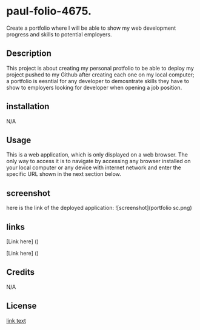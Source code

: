 # paul-folio-4675.
Create a portfolio where I will be able to show my web development progress and skills to potential employers.

## Description

This project is about creating my personal protfolio to be able to deploy my project pushed to my Github after creating each one on my local computer;
a portfolio is eesntial for any developer to demosntrate skills they have to show to employers looking for developer when opening a job position.

## installation

N/A

## Usage

This is a web application, which is only displayed on a web browser. The only way to access it is to navigate
by accessing any browser installed on your local computer or any device with internet network and enter the specific URL
shown in the next section below.

## screenshot

here is the link of the deployed application:
![screenshot](portfolio sc.png)

## links

[Link here] ()

[Link here] ()

## Credits

N/A

## License

[link text](https://github.com/Paul449/paulfolio/blob/main/LICENSE)